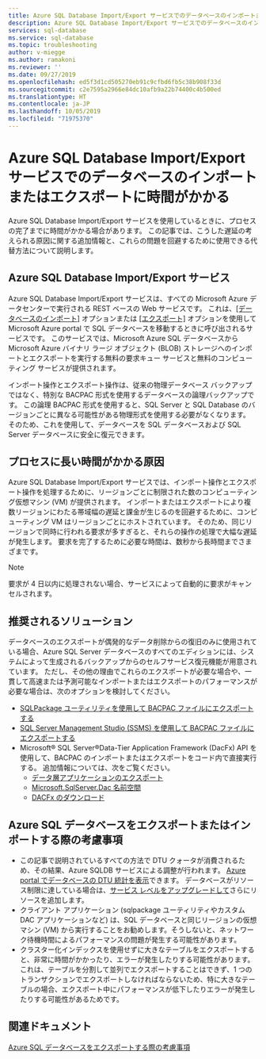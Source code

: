 ```yaml
---
title: Azure SQL Database Import/Export サービスでのデータベースのインポートまたはエクスポートに時間がかかる | Microsoft Docs
description: Azure SQL Database Import/Export サービスでのデータベースのインポートまたはエクスポートに時間がかかる
services: sql-database
ms.service: sql-database
ms.topic: troubleshooting
author: v-miegge
ms.author: ramakoni
ms.reviewer: ''
ms.date: 09/27/2019
ms.openlocfilehash: ed5f3d1cd505270eb91c9cfbd6fb5c38b908f33d
ms.sourcegitcommit: c2e7595a2966e84dc10afb9a22b74400c4b500ed
ms.translationtype: HT
ms.contentlocale: ja-JP
ms.lasthandoff: 10/05/2019
ms.locfileid: "71975370"
---
```

# <a name="azure-sql-database-importexport-service-takes-a-long-time-to-import-or-export-a-database"></a>Azure SQL Database Import/Export サービスでのデータベースのインポートまたはエクスポートに時間がかかる

Azure SQL Database Import/Export サービスを使用しているときに、プロセスの完了までに時間がかかる場合があります。 この記事では、こうした遅延の考えられる原因に関する追加情報と、これらの問題を回避するために使用できる代替方法について説明します。

## <a name="azure-sql-database-importexport-service"></a>Azure SQL Database Import/Export サービス

Azure SQL Database Import/Export サービスは、すべての Microsoft Azure データセンターで実行される REST ベースの Web サービスです。 これは、[[データベースのインポート]](https://docs.microsoft.com/azure/sql-database/sql-database-import#import-from-a-bacpac-file-in-the-azure-portal) オプションまたは [[エクスポート]](https://docs.microsoft.com/azure/sql-database/sql-database-export#export-to-a-bacpac-file-using-the-azure-portal) オプションを使用して Microsoft Azure portal で SQL データベースを移動するときに呼び出されるサービスです。 このサービスでは、Microsoft Azure SQL データベースから Microsoft Azure バイナリ ラージ オブジェクト (BLOB) ストレージへのインポートとエクスポートを実行する無料の要求キュー サービスと無料のコンピューティング サービスが提供されます。

インポート操作とエクスポート操作は、従来の物理データベース バックアップではなく、特別な BACPAC 形式を使用するデータベースの論理バックアップです。 この論理 BACPAC 形式を使用すると、SQL Server と SQL Database のバージョンごとに異なる可能性がある物理形式を使用する必要がなくなります。 そのため、これを使用して、データベースを SQL データベースおよび SQL Server データベースに安全に復元できます。

## <a name="what-causes-the-process-to-take-a-long-time"></a>プロセスに長い時間がかかる原因

Azure SQL Database Import/Export サービスでは、インポート操作とエクスポート操作を処理するために、リージョンごとに制限された数のコンピューティング仮想マシン (VM) が提供されます。 インポートまたはエクスポートにより複数リージョンにわたる帯域幅の遅延と課金が生じるのを回避するために、コンピューティング VM はリージョンごとにホストされています。 そのため、同じリージョンで同時に行われる要求が多すぎると、それらの操作の処理で大幅な遅延が発生します。 要求を完了するために必要な時間は、数秒から長時間までさまざまです。

> [!NOTE]
> 要求が 4 日以内に処理されない場合、サービスによって自動的に要求がキャンセルされます。

## <a name="recommended-solutions"></a>推奨されるソリューション

データベースのエクスポートが偶発的なデータ削除からの復旧のみに使用されている場合、Azure SQL Server データベースのすべてのエディションには、システムによって生成されるバックアップからのセルフサービス復元機能が用意されています。 ただし、その他の理由でこれらのエクスポートが必要な場合や、一貫して高速または予測可能なインポートまたはエクスポートのパフォーマンスが必要な場合は、次のオプションを検討してください。

* [SQLPackage ユーティリティを使用して BACPAC ファイルにエクスポートする](https://docs.microsoft.com/azure/sql-database/sql-database-export#export-to-a-bacpac-file-using-the-sqlpackage-utility)
* [SQL Server Management Studio (SSMS) を使用して BACPAC ファイルにエクスポートする](https://docs.microsoft.com/azure/sql-database/sql-database-export#export-to-a-bacpac-file-using-sql-server-management-studio-ssms)
* Microsoft® SQL Server®Data-Tier Application Framework (DacFx) API を使用して、BACPAC のインポートまたはエクスポートをコード内で直接実行する。 追加情報については、次をご覧ください。
  * [データ層アプリケーションのエクスポート](https://docs.microsoft.com/sql/relational-databases/data-tier-applications/export-a-data-tier-application)
  * [Microsoft.SqlServer.Dac 名前空間](https://docs.microsoft.com/dotnet/api/microsoft.sqlserver.dac)
  * [DACFx のダウンロード](https://www.microsoft.com/download/details.aspx?id=55713)

## <a name="considerations-when-exporting-or-importing-an-azure-sql-database"></a>Azure SQL データベースをエクスポートまたはインポートする際の考慮事項

* この記事で説明されているすべての方法で DTU クォータが消費されるため、その結果、Azure SQLDB サービスによる調整が行われます。 [Azure portal でデータベースの DTU 統計を表示](https://docs.microsoft.com/azure/sql-database/sql-database-monitor-tune-overview#monitor-database-performance)できます。 データベースがリソース制限に達している場合は、[サービス レベルをアップグレードして](https://docs.microsoft.com/azure/sql-database/sql-database-scale-resources)さらにリソースを追加します。
* クライアント アプリケーション (sqlpackage ユーティリティやカスタム DAC アプリケーションなど) は、SQL データベースと同じリージョンの仮想マシン (VM) から実行することをお勧めします。そうしないと、ネットワーク待機時間によるパフォーマンスの問題が発生する可能性があります。
* クラスター化インデックスを使用せずに大きなテーブルをエクスポートすると、非常に時間がかかったり、エラーが発生したりする可能性があります。 これは、テーブルを分割して並列でエクスポートすることはできず、1 つのトランザクションでエクスポートしなければならないため、特に大きなテーブルの場合、エクスポート中にパフォーマンスが低下したりエラーが発生したりする可能性があるためです。 


## <a name="related-documents"></a>関連ドキュメント

[Azure SQL データベースをエクスポートする際の考慮事項](https://docs.microsoft.com/azure/sql-database/sql-database-export#considerations-when-exporting-an-azure-sql-database)
